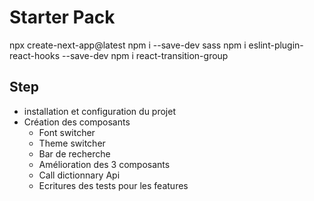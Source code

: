 # Starter Pack

npx create-next-app@latest
npm i --save-dev sass
npm i eslint-plugin-react-hooks --save-dev
npm i react-transition-group

## Step

- installation et configuration du projet
- Création des composants
  - Font switcher
  - Theme switcher
  - Bar de recherche
  - Amélioration des 3 composants
  - Call dictionnary Api
  - Ecritures des tests pour les features
